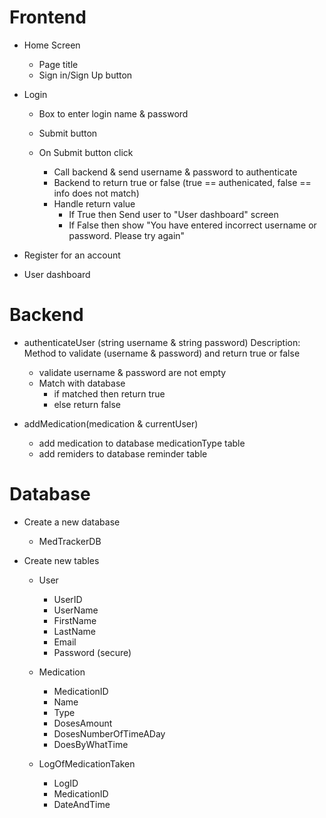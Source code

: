 

# Frontend

- Home Screen
    - Page title
    - Sign in/Sign Up button


- Login
    - Box to enter login name & password
    - Submit button

    - On Submit button click
        - Call backend & send username & password to authenticate
        - Backend to return true or false (true == authenicated, false == info does not match)
        - Handle return value
            - If True then Send user to "User dashboard" screen
            - If False then show "You have entered incorrect username or password. Please try again"

- Register for an account

    
- User dashboard


# Backend

- authenticateUser (string username & string password)
Description: Method to validate (username & password) and return true or false

    - validate username & password are not empty
    - Match with database
        - if matched then return true
        - else return false

- addMedication(medication & currentUser)
  - add medication to database medicationType table
  - add remiders to database reminder table

# Database

- Create a new database
    - MedTrackerDB

- Create new tables

    - User
        - UserID
        - UserName
        - FirstName
        - LastName
        - Email
        - Password (secure)

    - Medication
        - MedicationID
        - Name
        - Type
        - DosesAmount
        - DosesNumberOfTimeADay
        - DoesByWhatTime

    - LogOfMedicationTaken
        - LogID
        - MedicationID
        - DateAndTime
        


